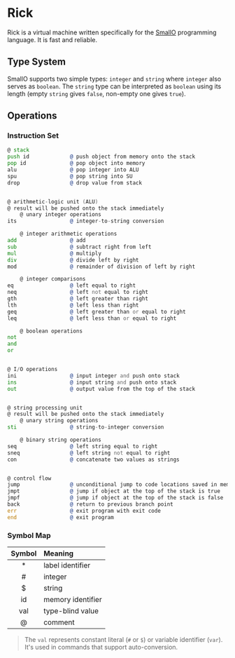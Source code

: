 # Rick

Rick is a virtual machine written specifically for the [SmallO] programming
language. It is fast and reliable.

[SmallO]: https://github.com/sharpvik/SmallO



## Type System

SmallO supports two simple types: `integer` and `string` where `integer` also
serves as `boolean`. The `string` type can be interpreted as `boolean` using its
length (empty `string` gives `false`, non-empty one gives `true`).



## Operations

### Instruction Set

```asm
@ stack
push id             @ push object from memory onto the stack
pop id              @ pop object into memory
alu                 @ pop integer into ALU
spu                 @ pop string into SU
drop                @ drop value from stack


@ arithmetic-logic unit (ALU)
@ result will be pushed onto the stack immediately
    @ unary integer operations
its                 @ integer-to-string conversion

    @ integer arithmetic operations
add                 @ add
sub                 @ subtract right from left
mul                 @ multiply
div                 @ divide left by right
mod                 @ remainder of division of left by right

    @ integer comparisons
eq                  @ left equal to right
neq                 @ left not equal to right
gth                 @ left greater than right
lth                 @ left less than right
geq                 @ left greater than or equal to right
leq                 @ left less than or equal to right

    @ boolean operations
not
and
or


@ I/O operations
ini                 @ input integer and push onto stack
ins                 @ input string and push onto stack
out                 @ output value from the top of the stack


@ string processing unit
@ result will be pushed onto the stack immediately
    @ unary string operations
sti                 @ string-to-integer conversion

    @ binary string operations
seq                 @ left string equal to right
sneq                @ left string not equal to right
con                 @ concatenate two values as strings


@ control flow
jump                @ unconditional jump to code locations saved in memory
jmpt                @ jump if object at the top of the stack is true
jmpf                @ jump if object at the top of the stack is false
back                @ return to previous branch point
err                 @ exit program with exit code
end                 @ exit program
```


### Symbol Map

| Symbol | Meaning             |
|:------:|:--------------------|
| *      | label identifier    |
| #      | integer             |
| $      | string              |
| id     | memory identifier   |
| val    | type-blind value    |
| @      | comment             |

> The `val` represents constant literal (`#` or `$`) or variable identifier
> (`var`). It's used in commands that support auto-conversion.